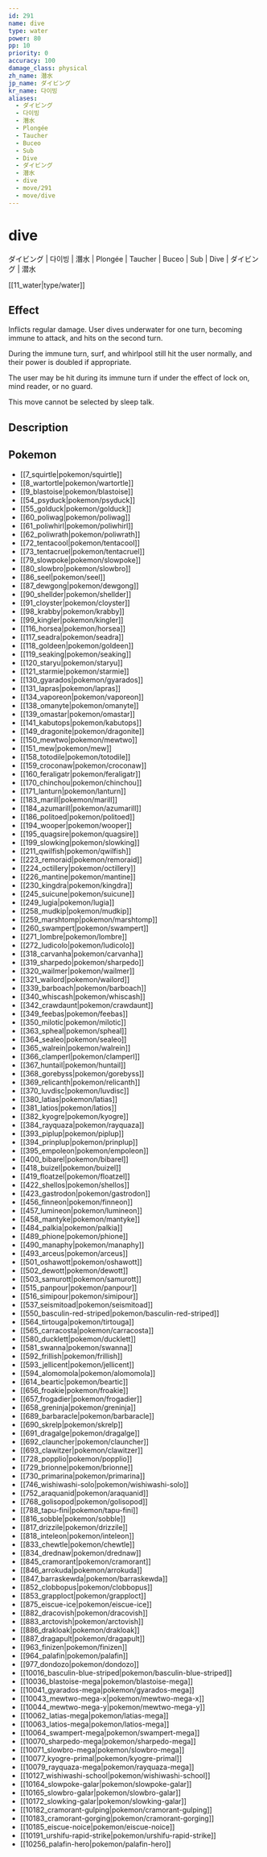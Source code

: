 ```yaml
---
id: 291
name: dive
type: water
power: 80
pp: 10
priority: 0
accuracy: 100
damage_class: physical
zh_name: 潜水
jp_name: ダイビング
kr_name: 다이빙
aliases:
  - ダイビング
  - 다이빙
  - 潛水
  - Plongée
  - Taucher
  - Buceo
  - Sub
  - Dive
  - ダイビング
  - 潜水
  - dive
  - move/291
  - move/dive
---
```

# dive
    
ダイビング | 다이빙 | 潛水 | Plongée | Taucher | Buceo | Sub | Dive | ダイビング | 潜水

[[11_water|type/water]]

## Effect

Inflicts regular damage.  User dives underwater for one turn, becoming immune to attack, and hits on the second turn.

During the immune turn, surf, and whirlpool still hit the user normally, and their power is doubled if appropriate.

The user may be hit during its immune turn if under the effect of lock on, mind reader, or no guard.

This move cannot be selected by sleep talk.

## Description



## Pokemon

- [[7_squirtle|pokemon/squirtle]]
- [[8_wartortle|pokemon/wartortle]]
- [[9_blastoise|pokemon/blastoise]]
- [[54_psyduck|pokemon/psyduck]]
- [[55_golduck|pokemon/golduck]]
- [[60_poliwag|pokemon/poliwag]]
- [[61_poliwhirl|pokemon/poliwhirl]]
- [[62_poliwrath|pokemon/poliwrath]]
- [[72_tentacool|pokemon/tentacool]]
- [[73_tentacruel|pokemon/tentacruel]]
- [[79_slowpoke|pokemon/slowpoke]]
- [[80_slowbro|pokemon/slowbro]]
- [[86_seel|pokemon/seel]]
- [[87_dewgong|pokemon/dewgong]]
- [[90_shellder|pokemon/shellder]]
- [[91_cloyster|pokemon/cloyster]]
- [[98_krabby|pokemon/krabby]]
- [[99_kingler|pokemon/kingler]]
- [[116_horsea|pokemon/horsea]]
- [[117_seadra|pokemon/seadra]]
- [[118_goldeen|pokemon/goldeen]]
- [[119_seaking|pokemon/seaking]]
- [[120_staryu|pokemon/staryu]]
- [[121_starmie|pokemon/starmie]]
- [[130_gyarados|pokemon/gyarados]]
- [[131_lapras|pokemon/lapras]]
- [[134_vaporeon|pokemon/vaporeon]]
- [[138_omanyte|pokemon/omanyte]]
- [[139_omastar|pokemon/omastar]]
- [[141_kabutops|pokemon/kabutops]]
- [[149_dragonite|pokemon/dragonite]]
- [[150_mewtwo|pokemon/mewtwo]]
- [[151_mew|pokemon/mew]]
- [[158_totodile|pokemon/totodile]]
- [[159_croconaw|pokemon/croconaw]]
- [[160_feraligatr|pokemon/feraligatr]]
- [[170_chinchou|pokemon/chinchou]]
- [[171_lanturn|pokemon/lanturn]]
- [[183_marill|pokemon/marill]]
- [[184_azumarill|pokemon/azumarill]]
- [[186_politoed|pokemon/politoed]]
- [[194_wooper|pokemon/wooper]]
- [[195_quagsire|pokemon/quagsire]]
- [[199_slowking|pokemon/slowking]]
- [[211_qwilfish|pokemon/qwilfish]]
- [[223_remoraid|pokemon/remoraid]]
- [[224_octillery|pokemon/octillery]]
- [[226_mantine|pokemon/mantine]]
- [[230_kingdra|pokemon/kingdra]]
- [[245_suicune|pokemon/suicune]]
- [[249_lugia|pokemon/lugia]]
- [[258_mudkip|pokemon/mudkip]]
- [[259_marshtomp|pokemon/marshtomp]]
- [[260_swampert|pokemon/swampert]]
- [[271_lombre|pokemon/lombre]]
- [[272_ludicolo|pokemon/ludicolo]]
- [[318_carvanha|pokemon/carvanha]]
- [[319_sharpedo|pokemon/sharpedo]]
- [[320_wailmer|pokemon/wailmer]]
- [[321_wailord|pokemon/wailord]]
- [[339_barboach|pokemon/barboach]]
- [[340_whiscash|pokemon/whiscash]]
- [[342_crawdaunt|pokemon/crawdaunt]]
- [[349_feebas|pokemon/feebas]]
- [[350_milotic|pokemon/milotic]]
- [[363_spheal|pokemon/spheal]]
- [[364_sealeo|pokemon/sealeo]]
- [[365_walrein|pokemon/walrein]]
- [[366_clamperl|pokemon/clamperl]]
- [[367_huntail|pokemon/huntail]]
- [[368_gorebyss|pokemon/gorebyss]]
- [[369_relicanth|pokemon/relicanth]]
- [[370_luvdisc|pokemon/luvdisc]]
- [[380_latias|pokemon/latias]]
- [[381_latios|pokemon/latios]]
- [[382_kyogre|pokemon/kyogre]]
- [[384_rayquaza|pokemon/rayquaza]]
- [[393_piplup|pokemon/piplup]]
- [[394_prinplup|pokemon/prinplup]]
- [[395_empoleon|pokemon/empoleon]]
- [[400_bibarel|pokemon/bibarel]]
- [[418_buizel|pokemon/buizel]]
- [[419_floatzel|pokemon/floatzel]]
- [[422_shellos|pokemon/shellos]]
- [[423_gastrodon|pokemon/gastrodon]]
- [[456_finneon|pokemon/finneon]]
- [[457_lumineon|pokemon/lumineon]]
- [[458_mantyke|pokemon/mantyke]]
- [[484_palkia|pokemon/palkia]]
- [[489_phione|pokemon/phione]]
- [[490_manaphy|pokemon/manaphy]]
- [[493_arceus|pokemon/arceus]]
- [[501_oshawott|pokemon/oshawott]]
- [[502_dewott|pokemon/dewott]]
- [[503_samurott|pokemon/samurott]]
- [[515_panpour|pokemon/panpour]]
- [[516_simipour|pokemon/simipour]]
- [[537_seismitoad|pokemon/seismitoad]]
- [[550_basculin-red-striped|pokemon/basculin-red-striped]]
- [[564_tirtouga|pokemon/tirtouga]]
- [[565_carracosta|pokemon/carracosta]]
- [[580_ducklett|pokemon/ducklett]]
- [[581_swanna|pokemon/swanna]]
- [[592_frillish|pokemon/frillish]]
- [[593_jellicent|pokemon/jellicent]]
- [[594_alomomola|pokemon/alomomola]]
- [[614_beartic|pokemon/beartic]]
- [[656_froakie|pokemon/froakie]]
- [[657_frogadier|pokemon/frogadier]]
- [[658_greninja|pokemon/greninja]]
- [[689_barbaracle|pokemon/barbaracle]]
- [[690_skrelp|pokemon/skrelp]]
- [[691_dragalge|pokemon/dragalge]]
- [[692_clauncher|pokemon/clauncher]]
- [[693_clawitzer|pokemon/clawitzer]]
- [[728_popplio|pokemon/popplio]]
- [[729_brionne|pokemon/brionne]]
- [[730_primarina|pokemon/primarina]]
- [[746_wishiwashi-solo|pokemon/wishiwashi-solo]]
- [[752_araquanid|pokemon/araquanid]]
- [[768_golisopod|pokemon/golisopod]]
- [[788_tapu-fini|pokemon/tapu-fini]]
- [[816_sobble|pokemon/sobble]]
- [[817_drizzile|pokemon/drizzile]]
- [[818_inteleon|pokemon/inteleon]]
- [[833_chewtle|pokemon/chewtle]]
- [[834_drednaw|pokemon/drednaw]]
- [[845_cramorant|pokemon/cramorant]]
- [[846_arrokuda|pokemon/arrokuda]]
- [[847_barraskewda|pokemon/barraskewda]]
- [[852_clobbopus|pokemon/clobbopus]]
- [[853_grapploct|pokemon/grapploct]]
- [[875_eiscue-ice|pokemon/eiscue-ice]]
- [[882_dracovish|pokemon/dracovish]]
- [[883_arctovish|pokemon/arctovish]]
- [[886_drakloak|pokemon/drakloak]]
- [[887_dragapult|pokemon/dragapult]]
- [[963_finizen|pokemon/finizen]]
- [[964_palafin|pokemon/palafin]]
- [[977_dondozo|pokemon/dondozo]]
- [[10016_basculin-blue-striped|pokemon/basculin-blue-striped]]
- [[10036_blastoise-mega|pokemon/blastoise-mega]]
- [[10041_gyarados-mega|pokemon/gyarados-mega]]
- [[10043_mewtwo-mega-x|pokemon/mewtwo-mega-x]]
- [[10044_mewtwo-mega-y|pokemon/mewtwo-mega-y]]
- [[10062_latias-mega|pokemon/latias-mega]]
- [[10063_latios-mega|pokemon/latios-mega]]
- [[10064_swampert-mega|pokemon/swampert-mega]]
- [[10070_sharpedo-mega|pokemon/sharpedo-mega]]
- [[10071_slowbro-mega|pokemon/slowbro-mega]]
- [[10077_kyogre-primal|pokemon/kyogre-primal]]
- [[10079_rayquaza-mega|pokemon/rayquaza-mega]]
- [[10127_wishiwashi-school|pokemon/wishiwashi-school]]
- [[10164_slowpoke-galar|pokemon/slowpoke-galar]]
- [[10165_slowbro-galar|pokemon/slowbro-galar]]
- [[10172_slowking-galar|pokemon/slowking-galar]]
- [[10182_cramorant-gulping|pokemon/cramorant-gulping]]
- [[10183_cramorant-gorging|pokemon/cramorant-gorging]]
- [[10185_eiscue-noice|pokemon/eiscue-noice]]
- [[10191_urshifu-rapid-strike|pokemon/urshifu-rapid-strike]]
- [[10256_palafin-hero|pokemon/palafin-hero]]

